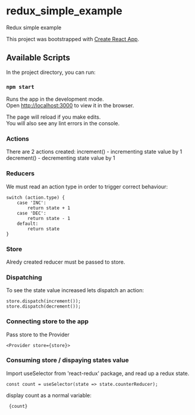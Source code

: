 # redux_simple_example
Redux simple example

This project was bootstrapped with [Create React App](https://github.com/facebook/create-react-app).

## Available Scripts

In the project directory, you can run:

### `npm start`

Runs the app in the development mode.<br />
Open [http://localhost:3000](http://localhost:3000) to view it in the browser.

The page will reload if you make edits.<br />
You will also see any lint errors in the console.

### Actions

There are 2 actions created:
    increment() - incrementing state value by 1
    decrement() - decrementing state value by 1

### Reducers

We must read an action type in order to trigger correct behaviour:

    switch (action.type) {
        case 'INC':
            return state + 1
        case 'DEC':
            return state - 1
        default:
            return state
    }

### Store

Alredy created reducer must be passed to store.

### Dispatching 

To see the state value increased lets dispatch an action:

    store.dispatch(increment());
    store.dispatch(decrement());

### Connecting store to the app

Pass store to the Provider

    <Provider store={store}>
    
### Consuming store / dispaying states value

Import useSelector from 'react-redux' package, and read up a redux state.

    const count = useSelector(state => state.counterReducer);
    
 display count as a normal variable: 
 
     {count} 
